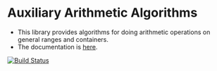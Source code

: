 # Auxiliary Arithmetic Algorithms

- This library provides algorithms for doing arithmetic operations on general ranges and containers.
- The documentation is [here](http://mabur.github.io/aaa/).

[![Build Status](https://travis-ci.org/mabur/aaa.svg?branch=master)](https://travis-ci.org/mabur/aaa)
